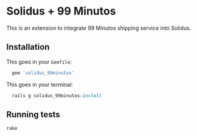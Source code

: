 # Solidus + 99 Minutos

This is an extension to integrate 99 Minutos shipping service into Solidus.

## Installation

This goes in your `Gemfile`:
```ruby
  gem 'solidus_99minutos'
```

This goes in your terminal:
```ruby
  rails g solidus_99minutos:install
```

## Running tests

```ruby
rake
```